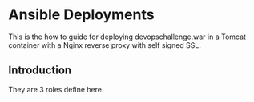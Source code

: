 # Ansible Deployments
This is the how to guide for deploying devopschallenge.war in a Tomcat container with a Nginx reverse proxy with self signed SSL.

## Introduction
They are 3 roles define here.




